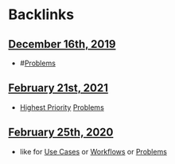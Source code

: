 
# Backlinks
## [December 16th, 2019](<December 16th, 2019.md>)
- #[Problems](<Problems.md>)

## [February 21st, 2021](<February 21st, 2021.md>)
- [Highest Priority](<Highest Priority.md>) [Problems](<Problems.md>)

## [February 25th, 2020](<February 25th, 2020.md>)
- like for [Use Cases](<Use Cases.md>) or [Workflows](<Workflows.md>) or [Problems](<Problems.md>)


